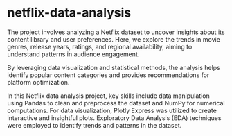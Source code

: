 # netflix-data-analysis
The project involves analyzing a Netflix dataset to uncover insights about its content library and user preferences. Here, we  explore the trends in movie genres, release years, ratings, and regional availability, aiming to understand patterns in audience engagement. 

By leveraging data visualization and statistical methods, the analysis helps identify popular content categories and provides recommendations for platform optimization.

In this Netflix data analysis project, key skills include data manipulation using Pandas to clean and preprocess the dataset and NumPy for numerical computations. For data visualization, Plotly Express was utilized to create interactive and insightful plots. Exploratory Data Analysis (EDA) techniques were employed to identify trends and patterns in the dataset.
